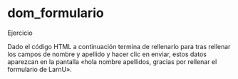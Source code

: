 # dom_formulario

Ejercicio 

Dado el código HTML a continuación termina de rellenarlo para tras rellenar los campos de nombre y apellido y hacer clic en enviar, estos datos aparezcan en la pantalla «hola nombre apellidos, gracias por rellenar el formulario de LarnU».

<script>
    
    const $nombre = document.getElementById("nombre");
    
    const $apellido = document.getElementById("apellido");
    
    const $saludo = document.getElementById("saludo");
    
    function enviarSaludo() {
    
        let saludo = `Hola ${$nombre.value} ${$apellido.value}, gracias por rellenar el formulario de LarnU`;
    
        $saludo.innerHTML = saludo;
   
    }
  
</script>
